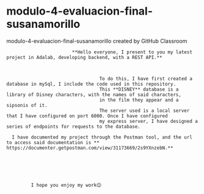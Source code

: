 # modulo-4-evaluacion-final-susanamorillo
modulo-4-evaluacion-final-susanamorillo created by GitHub Classroom
          
                            **Hello everyone, I present to you my latest project in Adalab, developing backend, with a REST API.**



                                      To do this, I have first created a database in mySql, I include the code used in this repository.
                                      This **DISNEY** database is a library of Disney characters, with the names of said characters,
                                      in the film they appear and a sipsonis of it.
                                      The server used is a local server that I have configured on port 6000. Once I have configured
                                      my express server, I have designed a series of endpoints for requests to the database.

      I have documented my project through the Postman tool, and the url to access said documentation is ** https://documenter.getpostman.com/view/31173669/2s9YXnzebN.**
            





             I hope you enjoy my work😊
